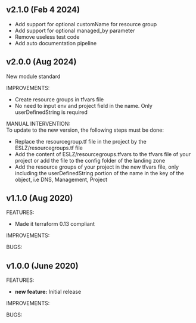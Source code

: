 ## v2.1.0 (Feb 4 2024)
- Add support for optional customName for resource group
- Add support for optional managed_by parameter
- Remove useless test code
- Add auto documentation pipeline

## v2.0.0 (Aug 2024)
New module standard

IMPROVEMENTS: 
* Create resource groups in tfvars file
* No need to input env and project field in the name. Only userDefinedString is required

MANUAL INTERVENTION: \
To update to the new version, the following steps must be done:

* Replace the resourcegroup.tf file in the project by the ESLZ/resourcegroups.tf file
* Add the content of ESLZ/resourcegroups.tfvars to the tfvars file of your project or add the file to the config folder of
the landing zone
* Add the resource groups of your project in the new tfvars file, only including the userDefinedString portion of the name in the 
key of the object, i.e DNS, Management, Project

## v1.1.0 (Aug 2020)

FEATURES: 
* Made it terraform 0.13 compliant

IMPROVEMENTS:

BUGS:


## v1.0.0 (June 2020)

FEATURES: 
* **new feature:**  Initial release

IMPROVEMENTS:

BUGS:
